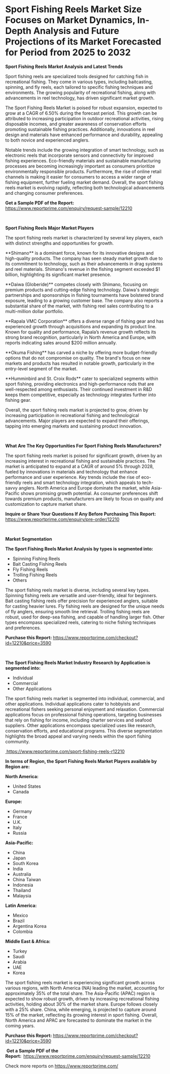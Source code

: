 <p><h1>Sport Fishing Reels Market Size Focuses on Market Dynamics, In-Depth Analysis and Future Projections of its Market Forecasted for Period from 2025 to 2032</h1></p><p><strong>Sport Fishing Reels Market Analysis and Latest Trends</strong></p>
<p><p>Sport fishing reels are specialized tools designed for catching fish in recreational fishing. They come in various types, including baitcasting, spinning, and fly reels, each tailored to specific fishing techniques and environments. The growing popularity of recreational fishing, along with advancements in reel technology, has driven significant market growth.</p><p>The Sport Fishing Reels Market is poised for robust expansion, expected to grow at a CAGR of 6.50% during the forecast period. This growth can be attributed to increasing participation in outdoor recreational activities, rising disposable incomes, and greater awareness of conservation efforts promoting sustainable fishing practices. Additionally, innovations in reel design and materials have enhanced performance and durability, appealing to both novice and experienced anglers.</p><p>Notable trends include the growing integration of smart technology, such as electronic reels that incorporate sensors and connectivity for improved fishing experiences. Eco-friendly materials and sustainable manufacturing processes are becoming increasingly important as consumers prioritize environmentally responsible products. Furthermore, the rise of online retail channels is making it easier for consumers to access a wider range of fishing equipment, further fueling market demand. Overall, the sport fishing reels market is evolving rapidly, reflecting both technological advancements and changing consumer preferences.</p></p>
<p><strong>Get a Sample PDF of the Report:&nbsp;</strong> <a href="https://www.reportprime.com/enquiry/request-sample/12210?utm_campaign=2951&utm_medium=2&utm_source=Github&utm_content=ia&utm_term=18032025&utm_id=sport-fishing-reels">https://www.reportprime.com/enquiry/request-sample/12210</a></p>
<p>&nbsp;</p>
<p><strong>Sport Fishing Reels Major Market Players</strong></p>
<p><p>The sport fishing reels market is characterized by several key players, each with distinct strengths and opportunities for growth. </p><p>**Shimano** is a dominant force, known for its innovative designs and high-quality products. The company has seen steady market growth due to its commitment to technology, such as their advancements in drag systems and reel materials. Shimano's revenue in the fishing segment exceeded $1 billion, highlighting its significant market presence.</p><p>**Daiwa (Globeride)** competes closely with Shimano, focusing on premium products and cutting-edge fishing technology. Daiwa's strategic partnerships and sponsorships in fishing tournaments have bolstered brand exposure, leading to a growing customer base. The company also reports a substantial share of the market, with fishing reel sales contributing to a multi-million dollar portfolio.</p><p>**Rapala VMC Corporation** offers a diverse range of fishing gear and has experienced growth through acquisitions and expanding its product line. Known for quality and performance, Rapala’s revenue growth reflects its strong brand recognition, particularly in North America and Europe, with reports indicating sales around $200 million annually.</p><p>**Okuma Fishing** has carved a niche by offering more budget-friendly options that do not compromise on quality. The brand's focus on new markets and products has resulted in notable growth, particularly in the entry-level segment of the market.</p><p>**Humminbird and St. Croix Rods** cater to specialized segments within sport fishing, providing electronics and high-performance rods that are well-respected among enthusiasts. Their continued investment in R&D keeps them competitive, especially as technology integrates further into fishing gear.</p><p>Overall, the sport fishing reels market is projected to grow, driven by increasing participation in recreational fishing and technological advancements. Major players are expected to expand their offerings, tapping into emerging markets and sustaining product innovation.</p></p>
<p>&nbsp;</p>
<p><strong>What Are The Key Opportunities For Sport Fishing Reels Manufacturers?</strong></p>
<p><p>The sport fishing reels market is poised for significant growth, driven by an increasing interest in recreational fishing and sustainable practices. The market is anticipated to expand at a CAGR of around 5% through 2028, fueled by innovations in materials and technology that enhance performance and user experience. Key trends include the rise of eco-friendly reels and smart technology integration, which appeals to tech-savvy anglers. North America and Europe dominate the market, while Asia-Pacific shows promising growth potential. As consumer preferences shift towards premium products, manufacturers are likely to focus on quality and customization to capture market share.</p></p>
<p><strong>Inquire or Share Your Questions If Any Before Purchasing This Report:</strong> <a href="https://www.reportprime.com/enquiry/pre-order/12210?utm_campaign=2951&utm_medium=2&utm_source=Github&utm_content=ia&utm_term=18032025&utm_id=sport-fishing-reels">https://www.reportprime.com/enquiry/pre-order/12210</a></p>
<p>&nbsp;</p>
<p><strong>Market Segmentation</strong></p>
<p><strong>The Sport Fishing Reels Market Analysis by types is segmented into:</strong></p>
<p><ul><li>Spinning Fishing Reels</li><li>Bait Casting Fishing Reels</li><li>Fly Fishing Reels</li><li>Trolling Fishing Reels</li><li>Others</li></ul></p>
<p><p>The sport fishing reels market is diverse, including several key types. Spinning fishing reels are versatile and user-friendly, ideal for beginners. Bait casting fishing reels offer precision for experienced anglers, suitable for casting heavier lures. Fly fishing reels are designed for the unique needs of fly anglers, ensuring smooth line retrieval. Trolling fishing reels are robust, used for deep-sea fishing, and capable of handling larger fish. Other types encompass specialized reels, catering to niche fishing techniques and preferences.</p></p>
<p><strong>Purchase this Report:&nbsp;</strong><a href="https://www.reportprime.com/checkout?id=12210&price=3590&utm_campaign=2951&utm_medium=2&utm_source=Github&utm_content=ia&utm_term=18032025&utm_id=sport-fishing-reels">https://www.reportprime.com/checkout?id=12210&price=3590</a></p>
<p>&nbsp;</p>
<p><strong>The Sport Fishing Reels Market Industry Research by Application is segmented into:</strong></p>
<p><ul><li>Individual</li><li>Commercial</li><li>Other Applications</li></ul></p>
<p><p>The sport fishing reels market is segmented into individual, commercial, and other applications. Individual applications cater to hobbyists and recreational fishers seeking personal enjoyment and relaxation. Commercial applications focus on professional fishing operations, targeting businesses that rely on fishing for income, including charter services and seafood suppliers. Other applications encompass specialized uses like research, conservation efforts, and educational programs. This diverse segmentation highlights the broad appeal and varying needs within the sport fishing community.</p></p>
<p><a href="https://www.reportprime.com/sport-fishing-reels-r12210?utm_campaign=2951&utm_medium=2&utm_source=Github&utm_content=ia&utm_term=18032025&utm_id=sport-fishing-reels">&nbsp;https://www.reportprime.com/sport-fishing-reels-r12210</a></p>
<p><strong>In terms of Region, the Sport Fishing Reels Market Players available by Region are:</strong></p>
<p>
    <p> <strong> North America: </strong>
        <ul>
            <li>United States</li>
            <li>Canada</li>
        </ul>
        </p> 
    <p> <strong> Europe: </strong>
        <ul>
            <li>Germany</li>
            <li>France</li>
            <li>U.K.</li>
            <li>Italy</li>
            <li>Russia</li>
        </ul>
        </p> 
    <p> <strong> Asia-Pacific: </strong>
        <ul>
            <li>China</li>
            <li>Japan</li>
            <li>South Korea</li>
            <li>India</li>
            <li>Australia</li>
            <li>China Taiwan</li>
            <li>Indonesia</li>
            <li>Thailand</li>
            <li>Malaysia</li>
        </ul>
        </p> 
    <p> <strong> Latin America: </strong>
        <ul>
            <li>Mexico</li>
            <li>Brazil</li>
            <li>Argentina Korea</li>
            <li>Colombia</li>
        </ul>
        </p> 
    <p> <strong> Middle East & Africa: </strong>
        <ul>
            <li>Turkey</li>
            <li>Saudi</li>
            <li>Arabia</li>
            <li>UAE</li>
            <li>Korea</li>
        </ul>
    </p>
    </p>
<p><p>The sport fishing reels market is experiencing significant growth across various regions, with North America (NA) leading the market, accounting for approximately 35% of the total share. The Asia-Pacific (APAC) region is expected to show robust growth, driven by increasing recreational fishing activities, holding about 30% of the market share. Europe follows closely with a 25% share. China, while emerging, is projected to capture around 15% of the market, reflecting its growing interest in sport fishing. Overall, North America and APAC are forecasted to dominate the market in the coming years.</p></p>
<p><strong>Purchase this Report: </strong><a href="https://www.reportprime.com/checkout?id=12210&price=3590&utm_campaign=2951&utm_medium=2&utm_source=Github&utm_content=ia&utm_term=18032025&utm_id=sport-fishing-reels">https://www.reportprime.com/checkout?id=12210&price=3590</a></p>
<p>&nbsp;<strong>Get a Sample PDF of the Report:&nbsp;&nbsp;</strong><a href="https://www.reportprime.com/enquiry/request-sample/12210?utm_campaign=2951&utm_medium=2&utm_source=Github&utm_content=ia&utm_term=18032025&utm_id=sport-fishing-reels">https://www.reportprime.com/enquiry/request-sample/12210</a></p>
<p><strong></strong></p>
<p>Check more reports on <a href="https://www.reportprime.com/?utm_campaign=2951&utm_medium=2&utm_source=Github&utm_content=ia&utm_term=18032025&utm_id=sport-fishing-reels">https://www.reportprime.com/</a></p>